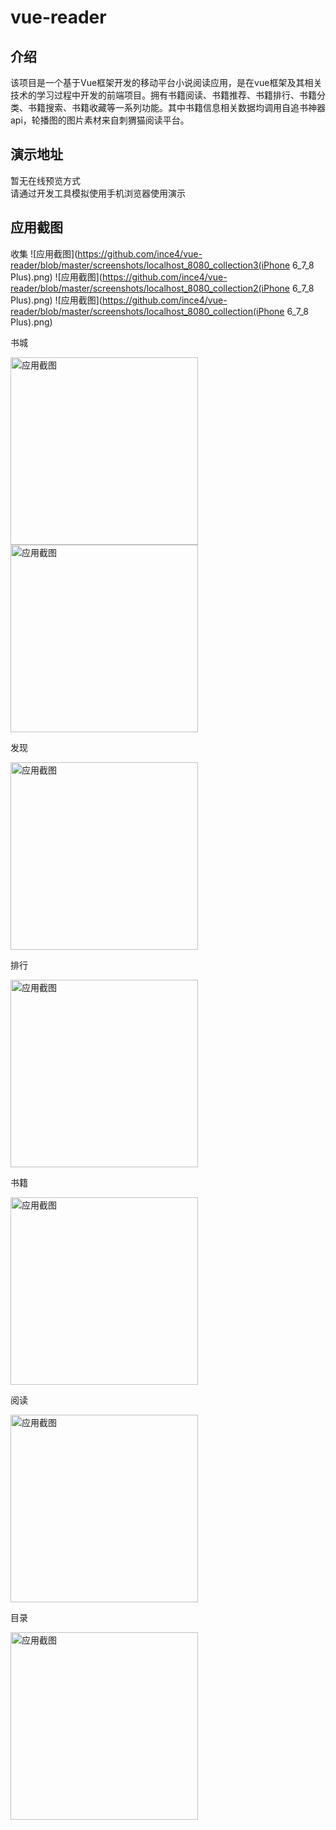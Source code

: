 # vue-reader

## 介绍
该项目是一个基于Vue框架开发的移动平台小说阅读应用，是在vue框架及其相关技术的学习过程中开发的前端项目。拥有书籍阅读、书籍推荐、书籍排行、书籍分类、书籍搜索、书籍收藏等一系列功能。其中书籍信息相关数据均调用自追书神器api，轮播图的图片素材来自刺猬猫阅读平台。

## 演示地址
暂无在线预览方式<br>
请通过开发工具模拟使用手机浏览器使用演示

## 应用截图

收集
![应用截图](https://github.com/ince4/vue-reader/blob/master/screenshots/localhost_8080_collection3(iPhone 6_7_8 Plus).png)
![应用截图](https://github.com/ince4/vue-reader/blob/master/screenshots/localhost_8080_collection2(iPhone 6_7_8 Plus).png)
![应用截图](https://github.com/ince4/vue-reader/blob/master/screenshots/localhost_8080_collection(iPhone 6_7_8 Plus).png)


书城

<img src="https://github.com/ince4/vue-reader/blob/master/screenshots/localhost_8080_story(iPhone 6_7_8 Plus).png" alt="应用截图" width="300">
<img src="https://github.com/ince4/vue-reader/blob/master/screenshots/localhost_8080_story2(iPhone 6_7_8 Plus).png" alt="应用截图" width="300">

发现

<img src="https://github.com/ince4/vue-reader/blob/master/screenshots/localhost_8080_discovery(iPhone 6_7_8 Plus).png" alt="应用截图" width="300">

排行

<img src="https://github.com/ince4/vue-reader/blob/master/screenshots/localhost_8080_ranklist(iPhone 6_7_8 Plus).png" alt="应用截图" width="300">

书籍

<img src="https://github.com/ince4/vue-reader/blob/master/screenshots/localhost_8080_book(iPhone 6_7_8 Plus).png" alt="应用截图" width="300">

阅读

<img src="https://github.com/ince4/vue-reader/blob/master/screenshots/localhost_8080_reader(iPhone 6_7_8 Plus).png" alt="应用截图" width="300">

目录

<img src="https://github.com/ince4/vue-reader/blob/master/screenshots/localhost_8080_catalogue(iPhone 6_7_8 Plus).png" alt="应用截图" width="300">
